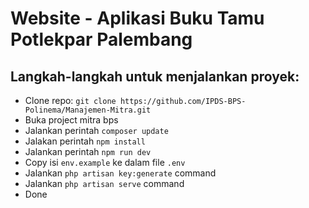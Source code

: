 # Website - Aplikasi Buku Tamu Potlekpar Palembang

## Langkah-langkah untuk menjalankan proyek:

-   Clone repo: `git clone https://github.com/IPDS-BPS-Polinema/Manajemen-Mitra.git`
-   Buka project mitra bps
-   Jalankan perintah `composer update` 
-   Jalakan perintah `npm install`
-   Jalankan perintah `npm run dev`
-   Copy isi `env.example` ke dalam file `.env`
-   Jalankan `php artisan key:generate` command
-   Jalankan `php artisan serve` command
-   Done

